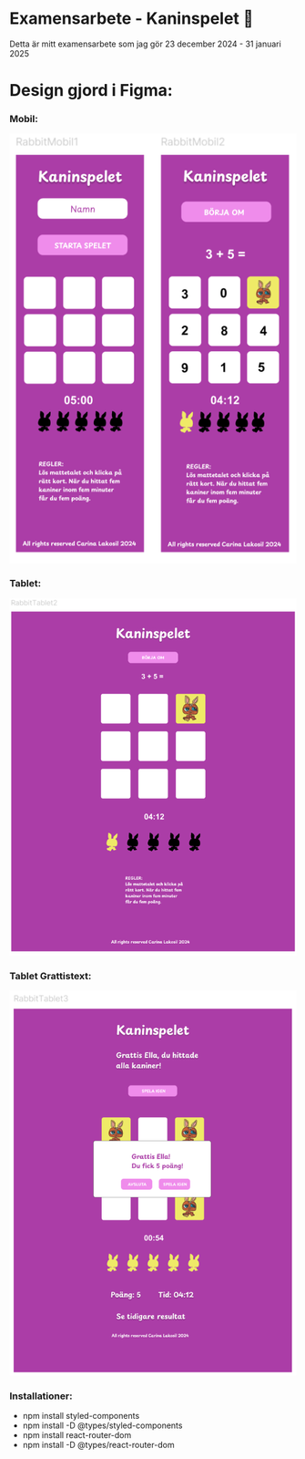 # Examensarbete - Kaninspelet 🐰
Detta är mitt examensarbete som jag gör 23 december 2024 - 31 januari 2025

# Design gjord i Figma:

### Mobil:
![Mobil](/src/assets/img/screenshots/mobile_version.png)
### Tablet:
![Tablet](/src/assets/img/screenshots/tablet_version2.png)
### Tablet Grattistext:
![Tablet](/src/assets/img/screenshots/tablet_grattis.png)

### Installationer:

- npm install styled-components
- npm install -D @types/styled-components
- npm install react-router-dom
- npm install -D @types/react-router-dom


